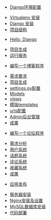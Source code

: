 * [Django环境配置](01.0.md)
 - [Virtualenv 安装](01.1.md)
 - [Django 安装](01.2.md)
 - [项目结构](01.3.md)
* [Hello, Django](02.0.md)
 - [项目生成](02.1.md)
 - [运行服务](02.2.md)
* [编写一个博客程序](03.0.md)
 - [需求要求]()
 - [项目生成]()
 - [settings.py配置]()
 - [Models]()
 - [views]()
 - [模版templates]()
 - [urls配置]()
 - [Admin后台管理]()
 - [成果]()
* [编写一个论坛程序]()
 - [需求分析]()
 - [用户系统]()
 - [话题系统]()
 - [评论系统]()
 - [收藏系统]()
 - [成果]()
* [应用发布]()
 - [服务器安装]()
 - [Nginx安装及设置]()
 - [MySQL数据库安装]()
 - [代码部署]()
 
